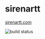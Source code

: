 # sirenartt
[sirenartt.com](https://sirenartt.com)

![build status](https://codebuild.eu-west-1.amazonaws.com/badges?uuid=eyJlbmNyeXB0ZWREYXRhIjoiZHM5WlJWNm5yR2wrOWJId0RVS2JxR25oQzlkVk82M1Uvck5jOEVtNW9JakdBTHRLbmVkQTlIR3NPWGN6dTNuSWRldjNLQUl2a3JUWnVaU0NzVnA4b1Q4PSIsIml2UGFyYW1ldGVyU3BlYyI6Ik9ST2ZzdW9sdkxYNWlDWFoiLCJtYXRlcmlhbFNldFNlcmlhbCI6MX0%3D&branch=master "build status")
